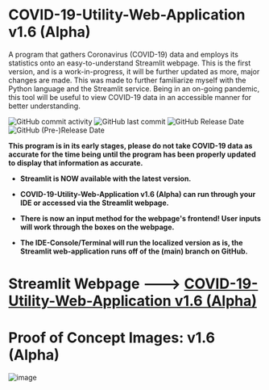 # COVID-19-Utility-Web-Application v1.6 (Alpha) 
A program that gathers Coronavirus (COVID-19) data and employs its statistics onto an easy-to-understand Streamlit webpage. This is the first version, and is a work-in-progress, it will be further updated as more, major changes are made. This was made to further familiarize myself with the Python language and the Streamlit service. Being in an on-going pandemic, this tool will be useful to view COVID-19 data in an accessible manner for better understanding. 

![GitHub commit activity](https://img.shields.io/github/commit-activity/y/ariankharazmi/COVID-19-Utility-Web-Application) ![GitHub last commit](https://img.shields.io/github/last-commit/ariankharazmi/COVID-19-Utility-Web-Application) ![GitHub Release Date](https://img.shields.io/github/release-date/ariankharazmi/covid-19-utility-web-application) ![GitHub (Pre-)Release Date](https://img.shields.io/github/release-date-pre/ariankharazmi/covid-19-utility-web-application)


**This program is in its early stages, please do not take COVID-19 data as accurate for the time being until the program has been properly updated to display that information as accurate.**

- **Streamlit is NOW available with the latest version.**

- **COVID-19-Utility-Web-Application v1.6 (Alpha) can run through your IDE or accessed via the Streamlit webpage.**

- **There is now an input method for the webpage's frontend! User inputs will work through the boxes on the webpage.**

- **The IDE-Console/Terminal will run the localized version as is, the Streamlit web-application runs off of the (main) branch on GitHub.**

# Streamlit Webpage ---> [COVID-19-Utility-Web-Application v1.6 (Alpha)](https://ariankharazmi-covid-19-utility-web-application-main-xlxt4l.streamlit.app/)



# Proof of Concept Images: v1.6 (Alpha)
![image](https://user-images.githubusercontent.com/100003892/224578804-15167262-bd7f-4c55-b64e-69fde7a88830.png)


